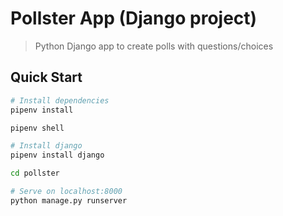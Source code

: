 # Pollster App (Django project)

> Python Django app to create polls with questions/choices

## Quick Start

``` bash
# Install dependencies
pipenv install

pipenv shell

# Install django
pipenv install django

cd pollster

# Serve on localhost:8000
python manage.py runserver
```
